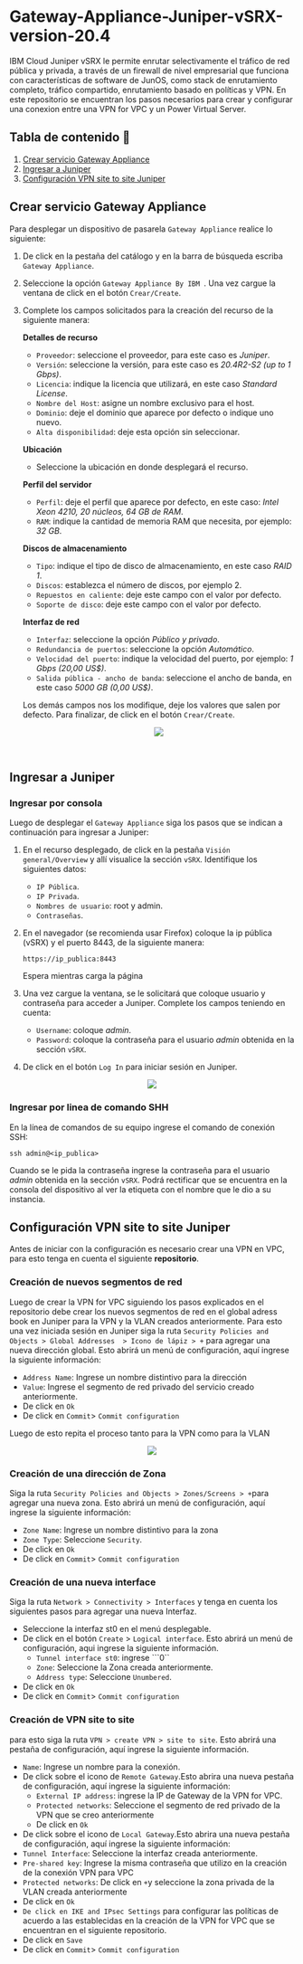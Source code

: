 # Gateway-Appliance-Juniper-vSRX-version-20.4

IBM Cloud Juniper vSRX le permite enrutar selectivamente el tráfico de red pública y privada, a través de un firewall de nivel empresarial que funciona con características de software de JunOS, como stack de enrutamiento completo, tráfico compartido, enrutamiento basado en políticas y VPN. En este repositorio se encuentran los pasos necesarios para crear y configurar una conexion entre una VPN for VPC y un Power Virtual Server.

## Tabla de contenido 📑
1. [Crear servicio Gateway Appliance](#crear-servicio-gateway-appliance)
2. [Ingresar a Juniper](#ingresar-a-juniper)
3. [Configuración VPN site to site Juniper](#configuración-vpn-site-to-site-juniper)

## Crear servicio Gateway Appliance
Para desplegar un dispositivo de pasarela ```Gateway Appliance``` realice lo siguiente:

1. De click en la pestaña del catálogo y en la barra de búsqueda escriba ```Gateway Appliance```.

2. Seleccione la opción ```Gateway Appliance By IBM ```. Una vez cargue la ventana de click en el botón ```Crear/Create```.

3. Complete los campos solicitados para la creación del recurso de la siguiente manera:

   **Detalles de recurso**
   * ```Proveedor```: seleccione el proveedor, para este caso es *Juniper*.
   * ```Versión```: seleccione la versión, para este caso es *20.4R2-S2 (up to 1 Gbps)*.
   * ```Licencia```: indique la licencia que utilizará, en este caso *Standard License*.
   * ```Nombre del Host```: asigne un nombre exclusivo para el host.
   * ```Dominio```: deje el dominio que aparece por defecto o indique uno nuevo.
   * ```Alta disponibilidad```: deje esta opción sin seleccionar.

   **Ubicación**
   * Seleccione la ubicación en donde desplegará el recurso.

   **Perfil del servidor**
   * ```Perfil```: deje el perfil que aparece por defecto, en este caso: *Intel Xeon 4210, 20 núcleos, 64 GB de RAM*.
   * ```RAM```: indique la cantidad de memoria RAM que necesita, por ejemplo: *32 GB*.

   **Discos de almacenamiento**
   * ```Tipo```: indique el tipo de disco de almacenamiento, en este caso *RAID 1*.
   * ```Discos```: establezca el número de discos, por ejemplo 2.
   * ```Repuestos en caliente```: deje este campo con el valor por defecto.
   * ```Soporte de disco```: deje este campo con el valor por defecto.

   **Interfaz de red**
   * ```Interfaz```: seleccione la opción *Público y privado*.
   * ```Redundancia de puertos```: seleccione la opción *Automático*.
   * ```Velocidad del puerto```: indique la velocidad del puerto, por ejemplo: *1 Gbps (20,00 US$)*.
   *  ```Salida pública - ancho de banda```: seleccione el ancho de banda, en este caso *5000 GB (0,00 US$)*.

   Los demás campos nos los modifique, deje los valores que salen por defecto. Para finalizar, de click en el botón ```Crear/Create```.
   
   <p align="center">
   <img src=https://github.com/emeloibmco/Gateway-Appliance-Juniper-vSRX-version-20.4/blob/main/Imagenes/Crear.gif>
   </p>
  
<br />

## Ingresar a Juniper

### Ingresar por consola
Luego de desplegar el ```Gateway Appliance``` siga los pasos que se indican a continuación para ingresar a Juniper:

1. En el recurso desplegado, de click en la pestaña ```Visión general/Overview``` y allí visualice la sección ```vSRX```. Identifique los siguientes datos:

   * ```IP Pública```.
   * ```IP Privada```.
   * ```Nombres de usuario```: root y admin.
   * ```Contraseñas```.

2. En el navegador (se recomienda usar Firefox) coloque la ip pública (vSRX) y el puerto 8443, de la siguiente manera:

   ```
   https://ip_publica:8443
   ```
   
   Espera mientras carga la página
   
3. Una vez cargue la ventana, se le solicitará que coloque usuario y contraseña para acceder a Juniper. Complete los campos teniendo en cuenta:

   * ```Username```: coloque *admin*.
   * ```Password```: coloque la contraseña para el usuario *admin* obtenida en la sección ```vSRX```.

4. De click en el botón ```Log In``` para iniciar sesión en Juniper.

  <p align="center">
   <img src=https://github.com/emeloibmco/Gateway-Appliance-Juniper-vSRX-version-20.4/blob/main/Imagenes/Juniper.png>
   </p>
 
### Ingresar por linea de comando SHH
En la línea de comandos de su equipo ingrese el comando de conexión SSH:
```
ssh admin@<ip_publica>
```
Cuando se le pida la contraseña ingrese la contraseña para el usuario *admin* obtenida en la sección ```vSRX```. Podrá rectificar que se encuentra en la consola del dispositivo al ver la etiqueta con el nombre que le dio a su instancia.
 
 
## Configuración VPN site to site Juniper
Antes de iniciar con la configuración es necesario crear una VPN en VPC, para esto tenga en cuenta el siguiente **repositorio**.

### Creación de nuevos segmentos de red
Luego de crear la VPN for VPC siguiendo los pasos explicados en el repositorio debe crear los nuevos segmentos de red en el global adress book en Juniper para la VPN y la VLAN creados anteriormente. Para esto una vez iniciada sesión en Juniper siga la ruta ```Security Policies and Objects > Global Addresses  > Icono de lápiz > +``` para agregar una nueva dirección global. Esto abrirá un menú de configuración, aquí ingrese la siguiente información:
* ```Address Name```: Ingrese un nombre distintivo para la dirección
* ```Value```: Ingrese el segmento de red privado del servicio creado anteriormente.
* De click en ```Ok```
* De click en ```Commit```> ```Commit configuration```

Luego de esto repita el proceso tanto para la VPN como para la VLAN

  <p align="center">
   <img src=https://github.com/emeloibmco/Gateway-Appliance-Juniper-vSRX-version-20.4/blob/main/Imagenes/Segmentos.gif>
   </p>

### Creación de una dirección de Zona 
Siga la ruta ```Security Policies and Objects > Zones/Screens > +```para agregar una nueva zona. Esto abrirá un menú de configuración, aquí ingrese la siguiente información:
* ```Zone Name```: Ingrese un nombre distintivo para la zona
* ```Zone Type```: Seleccione ```Security```.
* De click en ```Ok```
* De click en ```Commit```> ```Commit configuration```

### Creación de una nueva interface
Siga la ruta ```Network > Connectivity > Interfaces``` y tenga en cuenta los siguientes pasos para agregar una nueva Interfaz. 
* Seleccione la interfaz st0 en el menú desplegable.
* De click en el botón ```Create``` > ```Logical interface```. Esto abrirá un menú de configuración, aqui ingrese la siguiente información.
  * ```Tunnel interface st0```: ingrese ```0``
  * ```Zone```: Seleccione la Zona creada anteriormente.
  * ```Address type```: Seleccione ```Unumbered```.
* De click en ```Ok```
* De click en ```Commit```> ```Commit configuration```


### Creación de VPN site to site
para esto siga la ruta ```VPN > create VPN > site to site```. Esto abrirá una pestaña de configuración, aquí ingrese la siguiente información.
* ```Name```: Ingrese un nombre para la conexión.
* De click sobre el icono de ```Remote Gateway```.Esto abrira una nueva pestaña de configuración, aquí ingrese la siguiente información:
  * ```External IP address```: ingrese la IP de Gateway de la VPN for VPC.
  * ```Protected networks```: Seleccione el segmento de red privado de la VPN que se creo anteriormente
  *  De click en ```Ok```
*  De click sobre el icono de ```Local Gateway```.Esto abrira una nueva pestaña de configuración, aquí ingrese la siguiente información:
  * ```Tunnel Interface```: Seleccione la interfaz creada anteriormente.
  * ```Pre-shared key```: Ingrese la misma contraseña que utilizo en la creación de la conexión VPN para VPC
  * ```Protected networks```: De click en ```+```y seleccione la zona privada de la VLAN creada anteriormente
  * De click en ```Ok```
* ```De click en IKE and IPsec Settings``` para configurar las políticas de acuerdo a las establecidas en la creación de la VPN for VPC que se encuentran en el siguiente repositorio.
* De click en ```Save```
* De click en ```Commit```> ```Commit configuration```

<br />
